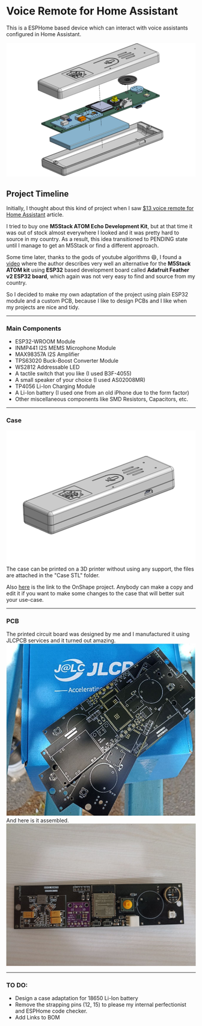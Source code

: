 # Voice Remote for Home Assistant
This is a ESPHome based device which can interact with voice assistants configured in Home Assistant. 

![Assembly](Renders/Assembly_Exploded_View.png "Assembly Exploded View" )

## Project Timeline
Initially, I thought about this kind of project when I saw [$13 voice remote for Home Assistant](https://www.home-assistant.io/voice_control/thirteen-usd-voice-remote/) article. 

I tried to buy one **M5Stack ATOM Echo Development Kit**, but at that time it was out of stock almost everywhere I looked and it was pretty hard to source in my country. As a result, this idea transitioned to PENDING state until I manage to get an M5Stack or find a different approach. 

Some time later, thanks to the gods of youtube algorithms :smile:, I found a [video](https://www.youtube.com/watch?v=EeUG3Si9fZk) where the author describes very well an alternative for the **M5Stack ATOM kit** using **ESP32** based development board called **Adafruit Feather v2 ESP32 board**, which again was not very easy to find and source from my country.


So I decided to make my own adaptation of the project using plain ESP32 module and a custom PCB, because I like to design PCBs and I like when my projects are nice and tidy. 

___

### Main Components
- ESP32-WROOM Module
- INMP441 I2S MEMS Microphone Module
- MAX98357A I2S Amplifier
- TPS63020 Buck-Boost Converter Module
- WS2812 Addressable LED
- A tactile switch that you like (I used B3F-4055)
- A small speaker of your choice (I used AS02008MR)
- TP4056 Li-Ion Charging Module
- A Li-Ion battery (I used one from an old iPhone due to the form factor)
- Other miscellaneous components like SMD Resistors, Capacitors, etc.
___
### Case
![Case](Renders/Case.png "The Case")
The case can be printed on a 3D printer without using any support, the files are attached in the "Case STL" folder. 

Also [here](https://cad.onshape.com/documents/a099e547f9d236687422ab01/w/ca8a76f6cc6eaf7c9584012f/e/bb01b9a7f8b48ed9828aac3d) is the link to the OnShape project. Anybody can make a copy and edit it if you want to make some changes to the case that will better suit your use-case.
___

### PCB
The printed circuit board was designed by me and I manufactured it using JLCPCB services and it turned out amazing. 
![PCB](Photos/PCB.jpg "Printed Circuit Board")
And here is it assembled.
![Assembled PCB](Photos/PCB_Top_View.jpg "Assembled Printed Circuit Board")
___
### TO DO:
- Design a case adaptation for 18650 Li-Ion battery
- Remove the strapping pins (12, 15) to please my internal perfectionist and ESPHome code checker.
- Add Links to BOM

